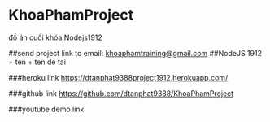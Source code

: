 # KhoaPhamProject
đồ án cuối khóa Nodejs1912

##send project link to email: khoaphamtraining@gmail.com
##NodeJS 1912 + ten + ten de tai

###heroku link
https://dtanphat9388project1912.herokuapp.com/

###github link
https://github.com/dtanphat9388/KhoaPhamProject

###youtube demo link




